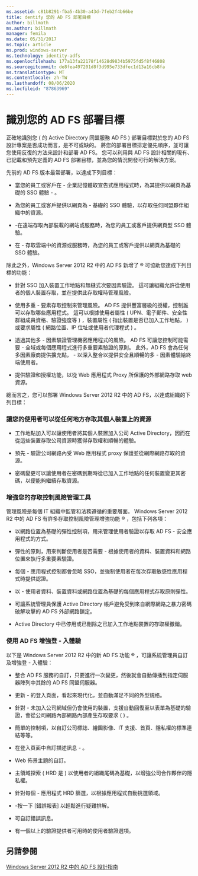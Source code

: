 ```yaml
---
ms.assetid: c81b8291-fba5-4b30-a43d-7feb2f4b66be
title: dentify 您的 AD FS 部署目標
author: billmath
ms.author: billmath
manager: femila
ms.date: 05/31/2017
ms.topic: article
ms.prod: windows-server
ms.technology: identity-adfs
ms.openlocfilehash: 177a13fa22178f14628d9834b5975fd5f8f46808
ms.sourcegitcommit: de8fea497201d8f3d995e733dfec1d13a16cb8fa
ms.translationtype: MT
ms.contentlocale: zh-TW
ms.lasthandoff: 08/06/2020
ms.locfileid: "87863969"
---
```

# <a name="identify-your-ad-fs-deployment-goals"></a>識別您的 AD FS 部署目標

正確地識別您 \( 的 Active Directory 同盟服務 AD FS \) 部署目標對於您的 AD FS 設計專案是否成功而言，是不可或缺的。 將您的部署目標排定優先順序，並可讓您使用反復的方法來設計和部署 AD FS。 您可以利用與 AD FS 設計相關的現有、已記載和預先定義的 AD FS 部署目標，並為您的情況開發可行的解決方案。  
  
先前的 AD FS 版本最常部署，以達成下列目標：  
  
-   當您的員工或客戶在 \- 企業記憶體取宣告式應用程式時，為其提供以網頁為基礎的 SSO 體驗 \- 。  
  
-   為您的員工或客戶提供以網頁為 \- 基礎的 SSO 體驗，以存取任何同盟夥伴組織中的資源。  
  
-   \-在遠端存取內部裝載的網站或服務時，為您的員工或客戶提供網頁型 SSO 體驗。  
  
-   在 \- 存取雲端中的資源或服務時，為您的員工或客戶提供以網頁為基礎的 SSO 體驗。  
  
除此之外，Windows Server 2012 R2 中的 AD FS 新增了 &reg; 可協助您達成下列目標的功能：  
  
-   針對 SSO 加入裝置工作地點和無縫式次要因素驗證。 這可讓組織允許從使用者的個人裝置存取，並在提供此存取權時管理風險。  
  
-   使用多重 \- 要素存取控制來管理風險。 AD FS 提供豐富層級的授權，控制誰可以存取哪些應用程式。 這可以根據使用者屬性 \( UPN、電子郵件、安全性群組成員資格、驗證強度等 \) ，裝置屬性 \( 指出裝置是否已加入工作地點， \) 或要求屬性 \( 網路位置、IP 位址或使用者代理程式 \) 。  
  
-   透過其他多 \- 因素驗證管理機密應用程式的風險。 AD FS 可讓您控制可能需要 \- 全域或每個應用程式進行多重要素驗證的原則。 此外，AD FS 會為任何多因素廠商提供擴充點， \- 以深入整合以提供安全且順暢的多 \- 因素體驗給終端使用者。  
  
-   提供驗證和授權功能，以從 Web 應用程式 Proxy 所保護的外部網路存取 web 資源。  
  
總而言之，您可以部署 Windows Server 2012 R2 中的 AD FS，以達成組織的下列目標：  
  
### <a name="enable-your-users-to-access-resources-on-their-personal-devices-from-anywhere"></a>讓您的使用者可以從任何地方存取其個人裝置上的資源  
  
-   工作地點加入可以讓使用者將其個人裝置加入公司 Active Directory，因而在從這些裝置存取公司資源時獲得存取權和順暢的體驗。  
  
-   預先 \- 驗證公司網路內受 Web 應用程式 proxy 保護並從網際網路存取的資源。  
  
-   密碼變更可以讓使用者在密碼到期時從已加入工作地點的任何裝置變更其密碼，以便能夠繼續存取資源。  
  
### <a name="enhance-your-access-control-risk-management-tools"></a>增強您的存取控制風險管理工具  
管理風險是每個 IT 組織中監管和法務遵循的重要層面。 Windows Server 2012 R2 中的 AD FS 有許多存取控制風險管理增強功能 &reg; ，包括下列各項：  
  
-   以網路位置為基礎的彈性控制項，用來管理使用者驗證以存取 AD FS \- 安全應用程式的方式。  
  
-   彈性的原則，用來判斷使用者是否需要 \- 根據使用者的資料、裝置資料和網路位置來執行多重要素驗證。  
  
-   每個 \- 應用程式控制都會忽略 SSO，並強制使用者在每次存取敏感性應用程式時提供認證。  
  
-   以 \- 使用者資料、裝置資料或網路位置為基礎的每個應用程式存取原則彈性。  
  
-   可讓系統管理員保護 Active Directory 帳戶避免受到來自網際網路之暴力密碼破解攻擊的 AD FS 外部網路鎖定。  
  
-   Active Directory 中已停用或已刪除之已加入工作地點裝置的存取權撤銷。  
  
### <a name="use-ad-fs-to-enhance-the-sign-in-experience"></a>使用 AD FS 增強登 \- 入體驗  
以下是 Windows Server 2012 R2 中的新 AD FS 功能 &reg; ，可讓系統管理員自訂及增強登 \- 入體驗：  
  
-   整合 AD FS 服務的自訂，只要進行一次變更，然後就會自動傳播到指定伺服器陣列中其餘的 AD FS 同盟伺服器。  
  
-   更新 \- 的登入頁面，看起來現代化，並自動滿足不同的外型規格。  
  
-   針對 \- 未加入公司網域但仍會使用的裝置，支援自動回復至以表單為基礎的驗證，會從公司網路內部網路內部產生存取要求 \( \) 。  
  
-   簡單的控制項，以自訂公司標誌、繪圖影像、IT 支援、首頁、隱私權的標準連結等等。  
  
-   在登入頁面中自訂描述訊息 \- 。  
  
-   Web 佈景主題的自訂。  
  
-   主領域探索 \( HRD 是 \) 以使用者的組織尾碼為基礎，以增強公司合作夥伴的隱私權。  
  
-   針對每個 \- 應用程式 HRD 篩選，以根據應用程式自動挑選領域。  
  
-   \-按一下 [錯誤報表] 以輕鬆進行疑難排解。  
  
-   可自訂錯誤訊息。  
  
-   有一個以上的驗證提供者可用時的使用者驗證選項。  
  
## <a name="see-also"></a>另請參閱  
[Windows Server 2012 R2 中的 AD FS 設計指南](../../ad-fs/design/AD-FS-Design-Guide-in-Windows-Server-2012-R2.md)  
  

